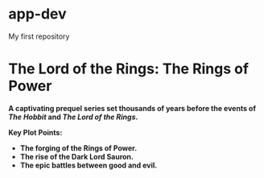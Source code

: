 # app-dev
My first repository

# **The Lord of the Rings: The Rings of Power**

**A captivating prequel series set thousands of years before the events of *The Hobbit* and *The Lord of the Rings*.**

**Key Plot Points:**

* **The forging of the Rings of Power.**
* **The rise of the Dark Lord Sauron.**
* **The epic battles between good and evil.**
